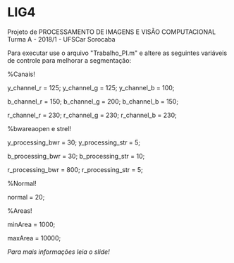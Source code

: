 # LIG4
Projeto de PROCESSAMENTO DE IMAGENS E VISÃO COMPUTACIONAL Turma A - 2018/1 - UFSCar Sorocaba

Para executar use o arquivo "Trabalho_PI.m" e altere as seguintes variáveis de controle para melhorar a segmentação:

%Canais!

y_channel_r = 125; y_channel_g = 125; y_channel_b = 100;

b_channel_r = 150; b_channel_g = 200; b_channel_b = 150;

r_channel_r = 230; r_channel_g = 230; r_channel_b = 230;

%bwareaopen e strel!
    
y_processing_bwr = 30;  y_processing_str = 5;

b_processing_bwr = 30;  b_processing_str = 10;

r_processing_bwr = 800; r_processing_str = 5;

%Normal!
    
normal = 20;

%Areas!
    
minArea = 1000;

maxArea = 10000;

*Para  mais informações leia o slide!*
